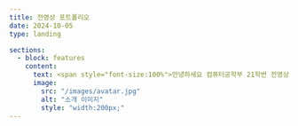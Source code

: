 ```yaml
---
title: 전영상 포트폴리오
date: 2024-10-05
type: landing

sections:
  - block: features
    content:
      text: <span style="font-size:100%">안녕하세요 컴퓨터공학부 21학번 전영상입니다.</span>
      image: 
        src: "/images/avatar.jpg"
        alt: "소개 이미지"
        style: "width:200px;"
---
```

